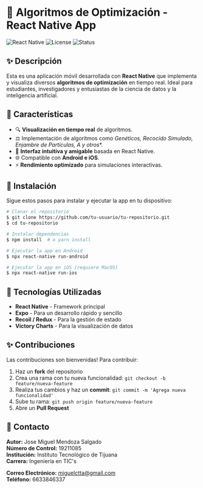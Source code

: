 # 🌟 Algoritmos de Optimización - React Native App

![React Native](https://img.shields.io/badge/React%20Native-0.72-blue?style=flat&logo=react)
![License](https://img.shields.io/badge/license-MIT-green)
![Status](https://img.shields.io/badge/status-Activo-success)

## ✨ Descripción

Esta es una aplicación móvil desarrollada con **React Native** que implementa y visualiza diversos **algoritmos de optimización** en tiempo real. Ideal para estudiantes, investigadores y entusiastas de la ciencia de datos y la inteligencia artificial.

## 🎯 Características

- 🔍 **Visualización en tiempo real** de algoritmos.
- ⚖️ Implementación de algoritmos como **Genéticos, Recocido Simulado, Enjambre de Partículas, A* y otros**.
- 🔄 **Interfaz intuitiva y amigable** basada en React Native.
- 🌐 Compatible con **Android e iOS**.
- ⚡ **Rendimiento optimizado** para simulaciones interactivas.

## 📝 Instalación

Sigue estos pasos para instalar y ejecutar la app en tu dispositivo:

```sh
# Clonar el repositorio
$ git clone https://github.com/tu-usuario/tu-repositorio.git
$ cd tu-repositorio

# Instalar dependencias
$ npm install  # o yarn install

# Ejecutar la app en Android
$ npx react-native run-android

# Ejecutar la app en iOS (requiere MacOS)
$ npx react-native run-ios
```

## 💪 Tecnologías Utilizadas

- **React Native** - Framework principal
- **Expo** - Para un desarrollo rápido y sencillo
- **Recoil / Redux** - Para la gestión de estado
- **Victory Charts** - Para la visualización de datos

## ✨ Contribuciones

Las contribuciones son bienvenidas! Para contribuir:
1. Haz un **fork** del repositorio
2. Crea una rama con tu nueva funcionalidad: `git checkout -b feature/nueva-feature`
3. Realiza tus cambios y haz un **commit**: `git commit -m 'Agrega nueva funcionalidad'`
4. Sube tu rama: `git push origin feature/nueva-feature`
5. Abre un **Pull Request**

## 💬 Contacto

**Autor:** Jose Miguel Mendoza Salgado  
**Número de Control:** 19211085  
**Institución:** Instituto Tecnológico de Tijuana  
**Carrera:** Ingeniería en TIC's  

**Correo Electrónico:** miguelctta@gmail.com  
**Teléfono:** 6633846337

